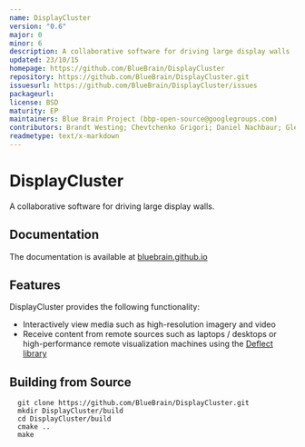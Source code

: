 ```yaml
---
name: DisplayCluster
version: "0.6"
major: 0
minor: 6
description: A collaborative software for driving large display walls
updated: 23/10/15
homepage: https://github.com/BlueBrain/DisplayCluster
repository: https://github.com/BlueBrain/DisplayCluster.git
issuesurl: https://github.com/BlueBrain/DisplayCluster/issues
packageurl: 
license: BSD
maturity: EP
maintainers: Blue Brain Project (bbp-open-source@googlegroups.com)
contributors: Brandt Westing; Chevtchenko Grigori; Daniel Nachbaur; Glendon Holst; Greg Abram; Greg Johnson; Jafet Villafranca; Julio Delgado; Madhu Srinivasan; Patric Schmitz; Raphael Dumusc; Stefan Eilemann
readmetype: text/x-markdown
---
```

# DisplayCluster

A collaborative software for driving large display walls.

## Documentation

The documentation is available at
[bluebrain.github.io](http://bluebrain.github.io/)

## Features

DisplayCluster provides the following functionality:
* Interactively view media such as high-resolution imagery and video
* Receive content from remote sources such as laptops / desktops or
  high-performance remote visualization machines using the
  [Deflect library](https://github.com/BlueBrain/Deflect.git)

## Building from Source

```
  git clone https://github.com/BlueBrain/DisplayCluster.git
  mkdir DisplayCluster/build
  cd DisplayCluster/build
  cmake ..
  make
```

